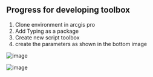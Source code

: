 ## Progress for developing toolbox

1. Clone environment in arcgis pro
2. Add Typing as a package
3. Create new script toolbox
4. create the parameters as shown in the bottom image


![image](https://user-images.githubusercontent.com/81073205/153046312-038211aa-7188-43fc-bb84-1f4423669383.png)

![image](https://user-images.githubusercontent.com/81073205/153046399-082232f3-f8e4-408e-8daa-57d7581cad7f.png)
 
